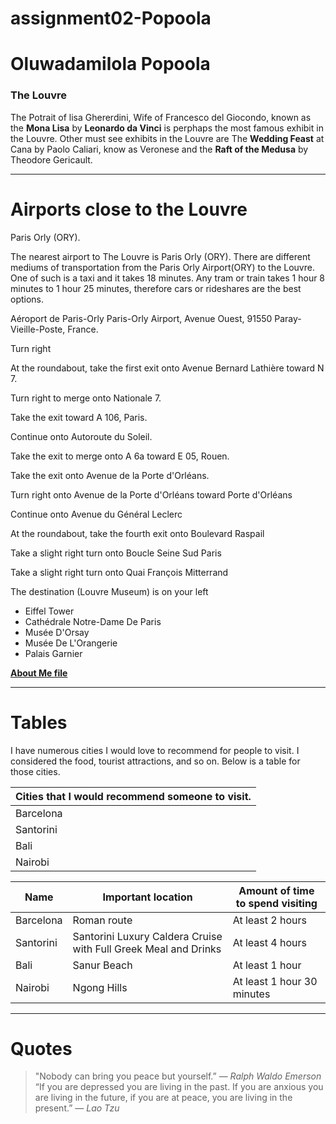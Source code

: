 # assignment02-Popoola
# Oluwadamilola Popoola
### The Louvre

The Potrait of lisa Ghererdini, Wife of Francesco del Giocondo, known as the **Mona Lisa** by **Leonardo da Vinci** is perphaps the most famous exhibit in the Louvre. Other must see exhibits in the Louvre are The **Wedding Feast** at Cana by Paolo Caliari, know as Veronese and the **Raft of the Medusa** by Theodore Gericault.

***
# Airports close to the Louvre
Paris Orly (ORY).

The nearest airport to The Louvre is Paris Orly (ORY). There are different mediums of transportation from the Paris Orly Airport(ORY) to the Louvre. One of such is a taxi and it takes 18 minutes. Any tram or train takes 1 hour 8 minutes  to 1 hour 25 minutes, therefore cars or rideshares are the best options.
	
Aéroport de Paris-Orly
Paris-Orly Airport, Avenue Ouest, 91550 Paray-Vieille-Poste, France.

Turn right
	
At the roundabout, take the first exit onto Avenue Bernard Lathière toward N 7.
	
Turn right to merge onto Nationale 7.
	
Take the exit toward A 106, Paris.
	
Continue onto Autoroute du Soleil.
	
Take the exit to merge onto A 6a toward E 05, Rouen.
	
Take the exit onto Avenue de la Porte d'Orléans.
	
Turn right onto Avenue de la Porte d'Orléans toward Porte d'Orléans
	
Continue onto Avenue du Général Leclerc
	
At the roundabout, take the fourth exit onto Boulevard Raspail
	
Take a slight right turn onto Boucle Seine Sud Paris
	
Take a slight right turn onto Quai François Mitterrand
	
The destination (Louvre Museum) is on your left

* Eiffel Tower
* Cathédrale Notre-Dame De Paris
* Musée D'Orsay
* Musée De L'Orangerie
* Palais Garnier

**[About Me file](AboutMe.md)**

*** 
# Tables
I have numerous cities I would love to recommend for people to visit. I considered the food, tourist attractions, and so on. Below is a table for those cities. 


| Cities that I would recommend someone to visit. |
|----------|
|Barcelona|
|Santorini|
|Bali|
|Nairobi|

|Name|Important location | Amount of time to spend visiting| 
|-----|-----|-----|
|Barcelona|Roman route|At least 2 hours|
|Santorini|Santorini Luxury Caldera Cruise with Full Greek Meal and Drinks|At least 4 hours|
|Bali|Sanur Beach|At least 1 hour|
|Nairobi|Ngong Hills|At least 1 hour 30 minutes|

***
# Quotes
> "Nobody can bring you peace but yourself.” — *Ralph Waldo Emerson*
> “If you are depressed you are living in the past. If you are anxious you are living in the future, if you are at peace, you are living in the present.” — *Lao Tzu*